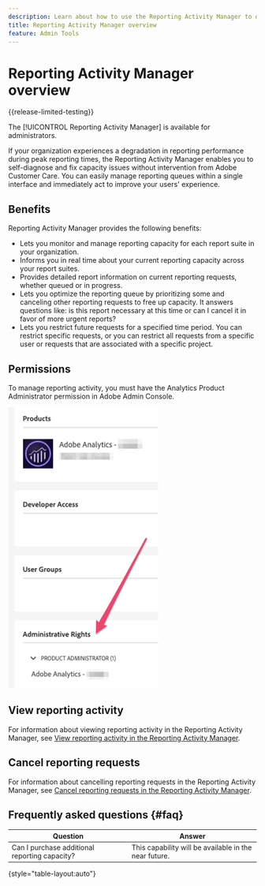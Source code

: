```yaml
---
description: Learn about how to use the Reporting Activity Manager to diagnose and fix capacity issues during peak reporting times.
title: Reporting Activity Manager overview
feature: Admin Tools
---
```

# Reporting Activity Manager overview

{{release-limited-testing}}

The [!UICONTROL Reporting Activity Manager] is available for administrators. 

If your organization experiences a degradation in reporting performance during peak reporting times, the Reporting Activity Manager enables you to self-diagnose and fix capacity issues without intervention from Adobe Customer Care. You can easily manage reporting queues within a single interface and immediately act​​ to improve your users' experience. 

## Benefits

Reporting Activity Manager provides the following benefits:

* Lets you monitor and manage reporting capacity for each report suite in your organization.
* Informs you in real time about your current reporting capacity across your report suites.
* Provides detailed report information on current reporting requests, whether queued or in progress.
* Lets you optimize the reporting queue by prioritizing some and canceling other reporting requests to free up capacity. It answers questions like: is this report necessary at this time or can I cancel it in favor of more urgent reports?
* Lets you restrict future requests for a specified time period. You can restrict specific requests, or you can restrict all requests from a specific user or requests that are associated with a specific project. 

## Permissions

To manage reporting activity, you must have the Analytics Product Administrator permission in Adobe Admin Console.

![permission](/help/admin/admin/assets/rep-mgr-permission.png)

## View reporting activity

For information about viewing reporting activity in the Reporting Activity Manager, see [View reporting activity in the Reporting Activity Manager](/help/admin/admin/reporting-activity-manager/reporting-activity.md).

## Cancel reporting requests

For information about cancelling reporting requests in the Reporting Activity Manager, see [Cancel reporting requests in the Reporting Activity Manager](/help/admin/admin/reporting-activity-manager/reporting-activity-cancel-requests.md).

## Frequently asked questions {#faq}

| Question | Answer |
| --- | --- |
| Can I purchase additional reporting capacity? | This capability will be available in the near future. |

{style="table-layout:auto"}
